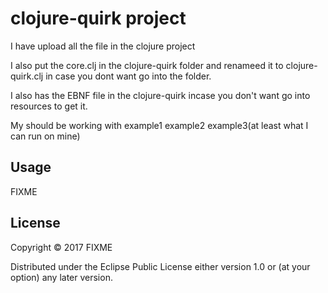 # clojure-quirk project

I have upload all the file in the clojure project

I also put the core.clj in the  clojure-quirk folder and renameed it to clojure-quirk.clj in case you dont want go into the folder.

I also has the EBNF file in the clojure-quirk incase you don't want go into resources to get it.

My should be working with example1 example2 example3(at least what I can run on mine)

## Usage

FIXME

## License

Copyright © 2017 FIXME

Distributed under the Eclipse Public License either version 1.0 or (at
your option) any later version.
